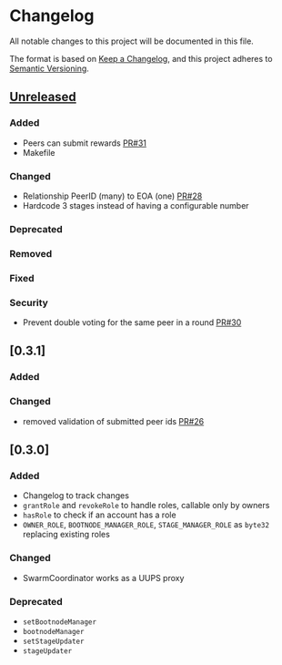 # Changelog

All notable changes to this project will be documented in this file.

The format is based on [Keep a Changelog](https://keepachangelog.com/en/1.1.0/),
and this project adheres to [Semantic Versioning](https://semver.org/spec/v2.0.0.html).

## [Unreleased]

### Added

- Peers can submit rewards [PR#31](https://github.com/gensyn-ai/rl-swarm-contracts/pull/31)
- Makefile

### Changed

- Relationship PeerID (many) to EOA (one) [PR#28](https://github.com/gensyn-ai/rl-swarm-contracts/pull/28)
- Hardcode 3 stages instead of having a configurable number

### Deprecated

### Removed

### Fixed

### Security

- Prevent double voting for the same peer in a round [PR#30](https://github.com/gensyn-ai/rl-swarm-contracts/pull/30)

## [0.3.1]

### Added

### Changed

- removed validation of submitted peer ids [PR#26](https://github.com/gensyn-ai/rl-swarm-contracts/pull/26)

## [0.3.0]

### Added

- Changelog to track changes
- `grantRole` and `revokeRole` to handle roles, callable only by owners
- `hasRole` to check if an account has a role
- `OWNER_ROLE`, `BOOTNODE_MANAGER_ROLE`, `STAGE_MANAGER_ROLE` as `byte32` replacing existing roles

### Changed

- SwarmCoordinator works as a UUPS proxy

### Deprecated

- `setBootnodeManager`
- `bootnodeManager`
- `setStageUpdater`
- `stageUpdater`

<!-- Links -->
[keep a changelog]: https://keepachangelog.com/en/1.0.0/
[semantic versioning]: https://semver.org/spec/v2.0.0.html

<!-- Versions -->
[unreleased]: https://github.com/gensyn-ai/rl-swarm-contracts/compare/v0.3...HEAD
[0.2.0]: https://github.com/gensyn-ai/rl-swarm-contracts/compare/v0.2.0...v0.1.0
[0.1.0]: https://github.com/gensyn-ai/rl-swarm-contracts/releases/tag/v0.1.0
